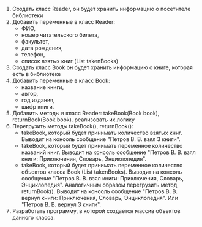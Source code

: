 1. Создать класс Reader, 
    он будет хранить информацию о посетителе библиотеки
2. Добавить переменные в класс Reader:
   - ФИО,
   - номер читательского билета,
   - факультет,
   - дата рождения,
   - телефон,
   - список взятых книг (List<Book> takenBooks)
3. Создать класс Book
   он будет хранить информацию о книге, которая есть в библиотеке
4. Добавить переменные в класс Book:
    - название книги,
    - автор,
    - год издания,
    - шифр книги.
5. Добавить методы в класс Reader: takeBook(Book book), returnBook(Book book).
   реализовать их логику
6. Перегрузить методы takeBook(), returnBook():
   - takeBook, который будет принимать количество взятых книг. Выводит на консоль сообщение "Петров В. В. взял 3 книги".
   - takeBook, который будет принимать переменное количество названий книг. Выводит на консоль сообщение "Петров В. В. взял книги: Приключения, Словарь, Энциклопедия".
   - takeBook, который будет принимать переменное количество объектов класса Book (List<Book> takenBooks). Выводит на консоль сообщение "Петров В. В. взял книги: Приключения, Словарь, Энциклопедия".
     Аналогичным образом перегрузить метод returnBook(). Выводит на консоль сообщение "Петров В. В. вернул книги: Приключения, Словарь, Энциклопедия". Или "Петров В. В. вернул 3 книги".
7. Разработать программу, в которой создается массив объектов данного класса.